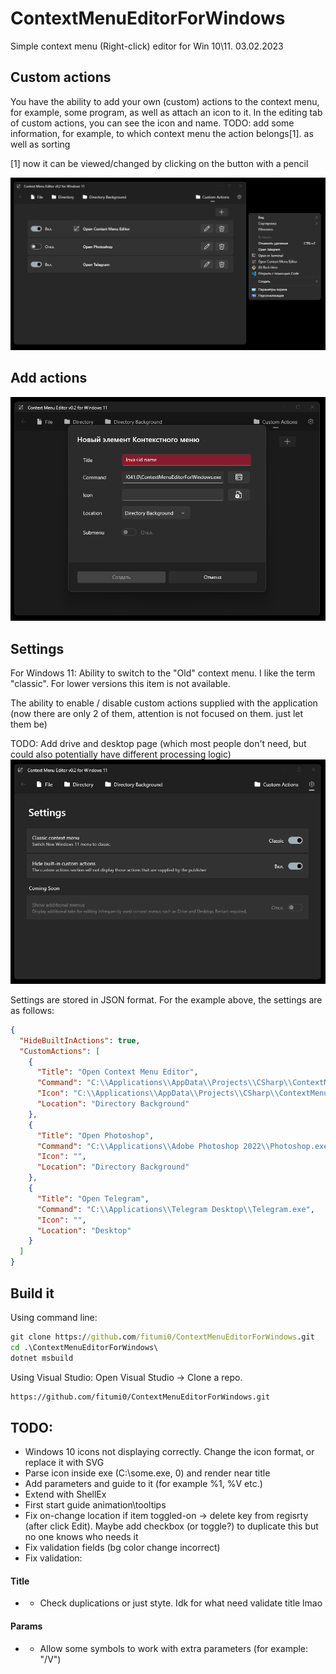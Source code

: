 # ContextMenuEditorForWindows
Simple context menu (Right-click) editor for Win 10\11. 03.02.2023

## Custom actions
You have the ability to add your own (custom) actions to the context menu, for example, some program, as well as attach an icon to it.
In the editing tab of custom actions, you can see the icon and name. 
TODO: add some information, for example, to which context menu the action belongs[1]. as well as sorting

[1] now it can be viewed/changed by clicking on the button with a pencil

![Custom Actions Preview](https://github.com/fitumi0/ContextMenuEditorForWindows/blob/master/Screenshots/Custom%20Actions.png "Custom Actions Preview")

## Add actions

![Add action](https://github.com/fitumi0/ContextMenuEditorForWindows/blob/master/Screenshots/New%20Element.png)

## Settings
For Windows 11: Ability to switch to the "Old" context menu. I like the term "classic".
For lower versions this item is not available.

The ability to enable / disable custom actions supplied with the application (now there are only 2 of them, attention is not focused on them. just let them be)

TODO: Add drive and desktop page (which most people don't need, but could also potentially have different processing logic)
![Settings](https://github.com/fitumi0/ContextMenuEditorForWindows/blob/master/Screenshots/Settings.png "Settings")

Settings are stored in JSON format. For the example above, the settings are as follows:
```JSON
{
  "HideBuiltInActions": true,
  "CustomActions": [
    {
      "Title": "Open Context Menu Editor",
      "Command": "C:\\Applications\\AppData\\Projects\\CSharp\\ContextMenuEditorForWindowsLatest\\ContextMenuEditorForWindows\\bin\\x64\\Debug\\net6.0-windows10.0.19041.0\\ContextMenuEditorForWindows.exe",
      "Icon": "C:\\Applications\\AppData\\Projects\\CSharp\\ContextMenuEditorForWindowsLatest\\ContextMenuEditorForWindows\\Assets\\EditMenuW.ico",
      "Location": "Directory Background"
    },
    {
      "Title": "Open Photoshop",
      "Command": "C:\\Applications\\Adobe Photoshop 2022\\Photoshop.exe",
      "Icon": "",
      "Location": "Directory Background"
    },
    {
      "Title": "Open Telegram",
      "Command": "C:\\Applications\\Telegram Desktop\\Telegram.exe",
      "Icon": "",
      "Location": "Desktop"
    }
  ]
}
```

## Build it

Using command line:
```cmd
git clone https://github.com/fitumi0/ContextMenuEditorForWindows.git
cd .\ContextMenuEditorForWindows\
dotnet msbuild
```
Using Visual Studio:
Open Visual Studio -> Clone a repo.
```cmd
https://github.com/fitumi0/ContextMenuEditorForWindows.git
```

## TODO: 
- Windows 10 icons not displaying correctly. Change the icon format, or replace it with SVG
- Parse icon inside exe (C:\\some.exe, 0) and render near title
- Add parameters and guide to it (for example %1, %V etc.)
- Extend with ShellEx
- First start guide animation\tooltips
- Fix on-change location if item toggled-on -> delete key from regisrty (after click Edit). Maybe add checkbox (or toggle?) to duplicate this but no one knows who needs it
- Fix validation fields (bg color change incorrect)
- Fix validation:
#### Title
- - Check duplications or just styte. Idk for what need validate title lmao
#### Params
- - Allow some symbols to work with extra parameters (for example: "/V") 

